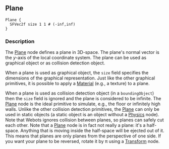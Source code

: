 ## Plane

```
Plane {
  SFVec2f size 1 1 # (-inf,inf)
}
```

### Description

The [Plane](#plane) node defines a plane in 3D-space. The plane's normal vector
is the *y*-axis of the local coordinate system. The plane can be used as
graphical object or as collision detection object.

When a plane is used as graphical object, the `size` field specifies the
dimensions of the graphical representation. Just like the other graphical
primitives, it is possible to apply a [Material](material.md) (e.g., a texture)
to a plane.

When a plane is used as collision detection object (in a `boundingObject`) then
the `size` field is ignored and the plane is considered to be infinite. The
[Plane](#plane) node is the ideal primitive to simulate, e.g., the floor or
infinitely high walls. Unlike the other collision detection primitives, the
[Plane](#plane) can only be used in static objects (a static object is an object
without a [Physics](physics.md) node). Note that Webots ignores collision
between planes, so planes can safely cut each other. Note that a [Plane](#plane)
node is in fact not really a plane: it's a half-space. Anything that is moving
inside the half-space will be ejected out of it. This means that planes are only
planes from the perspective of one side. If you want your plane to be reversed,
rotate it by π using a [Transform](transform.md) node.
